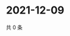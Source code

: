 # 2021-12-09

共 0 条

<!-- BEGIN WEIBO -->
<!-- 最后更新时间 Thu Dec 09 2021 15:09:30 GMT+0800 (China Standard Time) -->

<!-- END WEIBO -->
